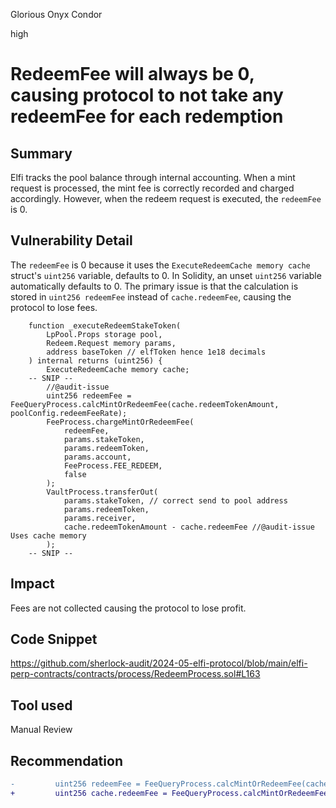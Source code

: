 Glorious Onyx Condor

high

# RedeemFee will always be 0, causing protocol to not take any redeemFee for each redemption

## Summary
Elfi tracks the pool balance through internal accounting. When a mint request is processed, the mint fee is correctly recorded and charged accordingly. However, when the redeem request is executed, the `redeemFee` is 0.

## Vulnerability Detail
The `redeemFee` is 0 because it uses the `ExecuteRedeemCache memory cache` struct's `uint256` variable, defaults to 0. In Solidity, an unset `uint256` variable automatically defaults to 0. The primary issue is that the calculation is stored in `uint256 redeemFee` instead of `cache.redeemFee`, causing the protocol to lose fees.
```solidity
    function _executeRedeemStakeToken(
        LpPool.Props storage pool,
        Redeem.Request memory params,
        address baseToken // elfToken hence 1e18 decimals
    ) internal returns (uint256) {
        ExecuteRedeemCache memory cache;
    -- SNIP -- 
        //@audit-issue
        uint256 redeemFee = FeeQueryProcess.calcMintOrRedeemFee(cache.redeemTokenAmount, poolConfig.redeemFeeRate);
        FeeProcess.chargeMintOrRedeemFee(
            redeemFee,
            params.stakeToken,
            params.redeemToken,
            params.account,
            FeeProcess.FEE_REDEEM,
            false
        );
        VaultProcess.transferOut(
            params.stakeToken, // correct send to pool address 
            params.redeemToken,
            params.receiver,
            cache.redeemTokenAmount - cache.redeemFee //@audit-issue Uses cache memory
        );
    -- SNIP -- 
```
## Impact
Fees are not collected causing the protocol to lose profit.
## Code Snippet
https://github.com/sherlock-audit/2024-05-elfi-protocol/blob/main/elfi-perp-contracts/contracts/process/RedeemProcess.sol#L163
## Tool used

Manual Review

## Recommendation
```diff
-         uint256 redeemFee = FeeQueryProcess.calcMintOrRedeemFee(cache.redeemTokenAmount, poolConfig.redeemFeeRate);
+         uint256 cache.redeemFee = FeeQueryProcess.calcMintOrRedeemFee(cache.redeemTokenAmount, poolConfig.redeemFeeRate);
```
